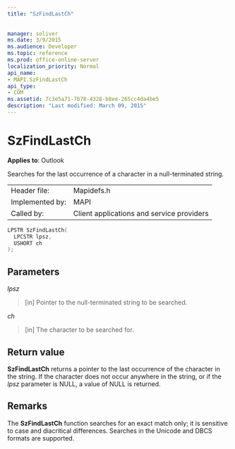 ```yaml
---
title: "SzFindLastCh"
 
 
manager: soliver
ms.date: 3/9/2015
ms.audience: Developer
ms.topic: reference
ms.prod: office-online-server
localization_priority: Normal
api_name:
- MAPI.SzFindLastCh
api_type:
- COM
ms.assetid: 7c3e5a71-7b78-4328-b8ee-265cc4da4be5
description: "Last modified: March 09, 2015"
---
```


# SzFindLastCh

  
  
**Applies to**: Outlook 
  
Searches for the last occurrence of a character in a null-terminated string. 
  
|||
|:-----|:-----|
|Header file:  <br/> |Mapidefs.h  <br/> |
|Implemented by:  <br/> |MAPI  <br/> |
|Called by:  <br/> |Client applications and service providers  <br/> |
   
```cpp
LPSTR SzFindLastCh(
  LPCSTR lpsz,
  USHORT ch
);
```

## Parameters

 _lpsz_
  
> [in] Pointer to the null-terminated string to be searched. 
    
 _ch_
  
> [in] The character to be searched for.
    
## Return value

 **SzFindLastCh** returns a pointer to the last occurrence of the character in the string. If the character does not occur anywhere in the string, or if the  _lpsz_ parameter is NULL, a value of NULL is returned. 
  
## Remarks

The **SzFindLastCh** function searches for an exact match only; it is sensitive to case and diacritical differences. Searches in the Unicode and DBCS formats are supported. 
  


